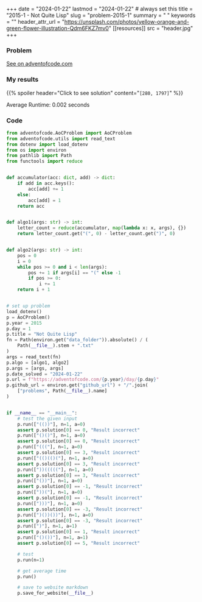 +++
date = "2024-01-22"
lastmod = "2024-01-22" # always set this
title = "2015-1 - Not Quite Lisp"
slug = "problem-2015-1"
summary = " "
keywords = ""
header_attr_url = "https://unsplash.com/photos/yellow-orange-and-green-flower-illustration-Qdm6FKZ7mv0"
[[resources]]
    src = "header.jpg"
+++

### Problem

[See on adventofcode.com](https://adventofcode.com/2015/day/1)

### My results

{{% spoiler header="Click to see solution" content="```[280, 1797]```" %}}

Average Runtime: 0.002 seconds

### Code

```python
from adventofcode.AoCProblem import AoCProblem
from adventofcode.utils import read_text
from dotenv import load_dotenv
from os import environ
from pathlib import Path
from functools import reduce


def accumulator(acc: dict, add) -> dict:
    if add in acc.keys():
        acc[add] += 1
    else:
        acc[add] = 1
    return acc


def algo1(args: str) -> int:
    letter_count = reduce(accumulator, map(lambda x: x, args), {})
    return letter_count.get("(", 0) - letter_count.get(")", 0)


def algo2(args: str) -> int:
    pos = 0
    i = 0
    while pos >= 0 and i < len(args):
        pos += 1 if args[i] == "(" else -1
        if pos >= 0:
            i += 1
    return i + 1


# set up problem
load_dotenv()
p = AoCProblem()
p.year = 2015
p.day = 1
p.title = "Not Quite Lisp"
fn = Path(environ.get("data_folder")).absolute() / (
    Path(__file__).stem + ".txt"
)
args = read_text(fn)
p.algo = [algo1, algo2]
p.args = [args, args]
p.date_solved = "2024-01-22"
p.url = f"https://adventofcode.com/{p.year}/day/{p.day}"
p.github_url = environ.get("github_url") + "/".join(
    ["problems", Path(__file__).name]
)


if __name__ == "__main__":
    # test the given input
    p.run(["(())"], n=1, a=0)
    assert p.solution[0] == 0, "Result incorrect"
    p.run(["()()"], n=1, a=0)
    assert p.solution[0] == 0, "Result incorrect"
    p.run(["((("], n=1, a=0)
    assert p.solution[0] == 3, "Result incorrect"
    p.run(["(()(()("], n=1, a=0)
    assert p.solution[0] == 3, "Result incorrect"
    p.run(["))((((("], n=1, a=0)
    assert p.solution[0] == 3, "Result incorrect"
    p.run(["())"], n=1, a=0)
    assert p.solution[0] == -1, "Result incorrect"
    p.run(["))("], n=1, a=0)
    assert p.solution[0] == -1, "Result incorrect"
    p.run([")))"], n=1, a=0)
    assert p.solution[0] == -3, "Result incorrect"
    p.run([")())())"], n=1, a=0)
    assert p.solution[0] == -3, "Result incorrect"
    p.run([")"], n=1, a=1)
    assert p.solution[0] == 1, "Result incorrect"
    p.run(["()())"], n=1, a=1)
    assert p.solution[0] == 5, "Result incorrect"

    # test
    p.run(n=1)

    # get average time
    p.run()

    # save to website markdown
    p.save_for_website(__file__)

```